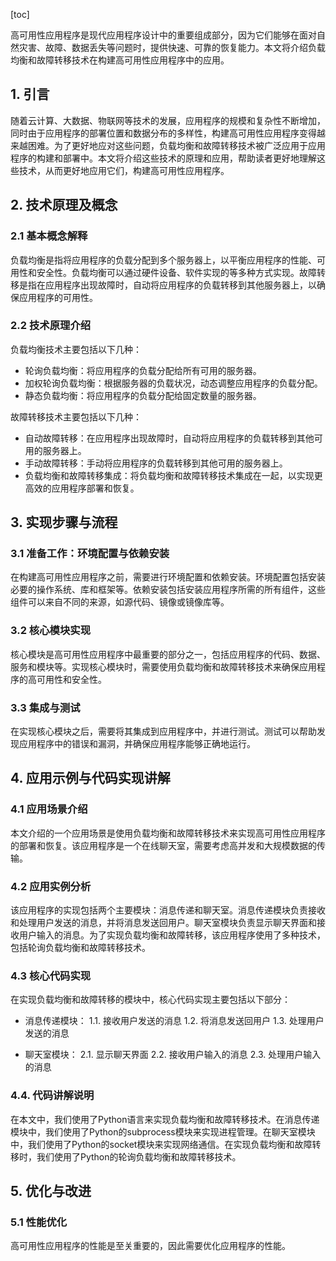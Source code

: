 
[toc]                    
                
                
高可用性应用程序是现代应用程序设计中的重要组成部分，因为它们能够在面对自然灾害、故障、数据丢失等问题时，提供快速、可靠的恢复能力。本文将介绍负载均衡和故障转移技术在构建高可用性应用程序中的应用。

## 1. 引言

随着云计算、大数据、物联网等技术的发展，应用程序的规模和复杂性不断增加，同时由于应用程序的部署位置和数据分布的多样性，构建高可用性应用程序变得越来越困难。为了更好地应对这些问题，负载均衡和故障转移技术被广泛应用于应用程序的构建和部署中。本文将介绍这些技术的原理和应用，帮助读者更好地理解这些技术，从而更好地应用它们，构建高可用性应用程序。

## 2. 技术原理及概念

### 2.1 基本概念解释

负载均衡是指将应用程序的负载分配到多个服务器上，以平衡应用程序的性能、可用性和安全性。负载均衡可以通过硬件设备、软件实现的等多种方式实现。故障转移是指在应用程序出现故障时，自动将应用程序的负载转移到其他服务器上，以确保应用程序的可用性。

### 2.2 技术原理介绍

负载均衡技术主要包括以下几种：

- 轮询负载均衡：将应用程序的负载分配给所有可用的服务器。
- 加权轮询负载均衡：根据服务器的负载状况，动态调整应用程序的负载分配。
- 静态负载均衡：将应用程序的负载分配给固定数量的服务器。

故障转移技术主要包括以下几种：

- 自动故障转移：在应用程序出现故障时，自动将应用程序的负载转移到其他可用的服务器上。
- 手动故障转移：手动将应用程序的负载转移到其他可用的服务器上。
- 负载均衡和故障转移集成：将负载均衡和故障转移技术集成在一起，以实现更高效的应用程序部署和恢复。

## 3. 实现步骤与流程

### 3.1 准备工作：环境配置与依赖安装

在构建高可用性应用程序之前，需要进行环境配置和依赖安装。环境配置包括安装必要的操作系统、库和框架等。依赖安装包括安装应用程序所需的所有组件，这些组件可以来自不同的来源，如源代码、镜像或镜像库等。

### 3.2 核心模块实现

核心模块是高可用性应用程序中最重要的部分之一，包括应用程序的代码、数据、服务和模块等。实现核心模块时，需要使用负载均衡和故障转移技术来确保应用程序的高可用性和安全性。

### 3.3 集成与测试

在实现核心模块之后，需要将其集成到应用程序中，并进行测试。测试可以帮助发现应用程序中的错误和漏洞，并确保应用程序能够正确地运行。

## 4. 应用示例与代码实现讲解

### 4.1 应用场景介绍

本文介绍的一个应用场景是使用负载均衡和故障转移技术来实现高可用性应用程序的部署和恢复。该应用程序是一个在线聊天室，需要考虑高并发和大规模数据的传输。

### 4.2 应用实例分析

该应用程序的实现包括两个主要模块：消息传递和聊天室。消息传递模块负责接收和处理用户发送的消息，并将消息发送回用户。聊天室模块负责显示聊天界面和接收用户输入的消息。为了实现负载均衡和故障转移，该应用程序使用了多种技术，包括轮询负载均衡和故障转移技术。

### 4.3 核心代码实现

在实现负载均衡和故障转移的模块中，核心代码实现主要包括以下部分：

- 消息传递模块：
	1.1. 接收用户发送的消息
	1.2. 将消息发送回用户
	1.3. 处理用户发送的消息

- 聊天室模块：
	2.1. 显示聊天界面
	2.2. 接收用户输入的消息
	2.3. 处理用户输入的消息

### 4.4. 代码讲解说明

在本文中，我们使用了Python语言来实现负载均衡和故障转移技术。在消息传递模块中，我们使用了Python的subprocess模块来实现进程管理。在聊天室模块中，我们使用了Python的socket模块来实现网络通信。在实现负载均衡和故障转移时，我们使用了Python的轮询负载均衡和故障转移技术。

## 5. 优化与改进

### 5.1 性能优化

高可用性应用程序的性能是至关重要的，因此需要优化应用程序的性能。

